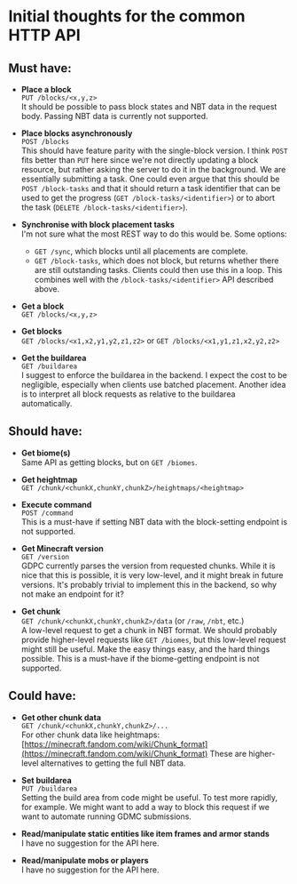 Initial thoughts for the common HTTP API
========================================

## Must have:

- **Place a block**\
  `PUT /blocks/<x,y,z>`\
  It should be possible to pass block states and NBT data in the request body.
  Passing NBT data is currently not supported.

- **Place blocks asynchronously**\
  `POST /blocks`\
  This should have feature parity with the single-block version.
  I think `POST` fits better than `PUT` here since we're not directly updating a
  block resource, but rather asking the server to do it in the background.
  We are essentially submitting a task.
  One could even argue that this should be `POST /block-tasks` and that it
  should return a task identifier that can be used to get the progress
  (`GET /block-tasks/<identifier>`) or to abort the task
  (`DELETE /block-tasks/<identifier>`).

- **Synchronise with block placement tasks**\
  I'm not sure what the most REST way to do this would be. Some options:
  - `GET /sync`, which blocks until all placements are complete.
  - `GET /block-tasks`, which does not block, but returns whether there are
    still outstanding tasks. Clients could then use this in a loop. This
    combines well with the `/block-tasks/<identifier>` API described above.

- **Get a block**\
  `GET /blocks/<x,y,z>`

- **Get blocks**\
  `GET /blocks/<x1,x2,y1,y2,z1,z2>` or
  `GET /blocks/<x1,y1,z1,x2,y2,z2>`

- **Get the buildarea**\
  `GET /buildarea`\
  I suggest to enforce the buildarea in the backend. I expect the cost to be
  negligible, especially when clients use batched placement.
  Another idea is to interpret all block requests as relative to the buildarea
  automatically.


## Should have:

- **Get biome(s)**\
  Same API as getting blocks, but on `GET /biomes`.

- **Get heightmap**\
  `GET /chunk/<chunkX,chunkY,chunkZ>/heightmaps/<heightmap>`

- **Execute command**\
  `POST /command`\
  This is a must-have if setting NBT data with the block-setting endpoint is
  not supported.

- **Get Minecraft version**\
  `GET /version`\
  GDPC currently parses the version from requested chunks. While it is nice that
  this is possible, it is very low-level, and it might break in future versions.
  It's probably trivial to implement this in the backend, so why not make an
  endpoint for it?

- **Get chunk**\
  `GET /chunk/<chunkX,chunkY,chunkZ>/data` (or `/raw`, `/nbt`, etc.)\
  A low-level request to get a chunk in NBT format. We should probably provide
  higher-level requests like `GET /biomes`, but this low-level request might
  still be useful. Make the easy things easy, and the hard things possible.
  This is a must-have if the biome-getting endpoint is not supported.

## Could have:

- **Get other chunk data**\
  `GET /chunk/<chunkX,chunkY,chunkZ>/...`\
  For other chunk data like heightmaps:
  [https://minecraft.fandom.com/wiki/Chunk_format](https://minecraft.fandom.com/wiki/Chunk_format)
  These are higher-level alternatives to getting the full NBT data.

- **Set buildarea**\
  `PUT /buildarea`\
  Setting the build area from code might be useful. To test more rapidly, for
  example. We might want to add a way to block this request if we want to
  automate running GDMC submissions.

- **Read/manipulate static entities like item frames and armor stands**\
  I have no suggestion for the API here.

- **Read/manipulate mobs or players**\
  I have no suggestion for the API here.
